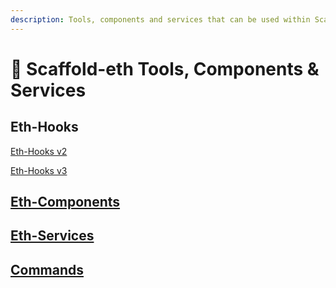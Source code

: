 ```yaml
---
description: Tools, components and services that can be used within Scaffold-Eth 🏗
---
```


# 🧰 Scaffold-eth Tools, Components & Services

## Eth-Hooks

[Eth-Hooks v2](https://docs.scaffoldeth.io/scaffold-eth-libraries/)

[Eth-Hooks v3](https://docs.scaffoldeth.io/scaffold-eth-libraries/v/eth-hooks-v3/)

## [Eth-Components](eth-components.md)

## [Eth-Services](eth-services.md)

## [Commands](scaffold-eth-commands.md)

